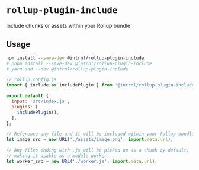 # `rollup-plugin-include`

Include chunks or assets within your Rollup bundle

## Usage

```sh
npm install --save-dev @intrnl/rollup-plugin-include
# pnpm install --save-dev @intrnl/rollup-plugin-include
# yarn add --dev @intrnl/rollup-plugin-include
```

```js
// rollup.config.js
import { include as includePlugin } from '@intrnl/rollup-plugin-include';

export default {
  input: 'src/index.js',
  plugins: [
    includePlugin(),
  ],
};
```

```js
// Reference any file and it will be included within your Rollup bundle
let image_src = new URL('./assets/image.png', import.meta.url);

// Any files ending with .js will be picked up as a chunk by default,
// making it usable as a module worker.
let worker_src = new URL('./worker.js', import.meta.url);
```
